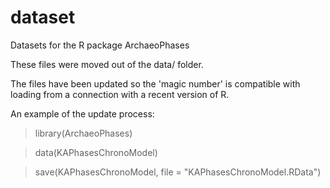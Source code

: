 # dataset
Datasets for the R package ArchaeoPhases  

These files were moved out of the data/ folder.

The files have been updated so the 'magic number' is compatible with loading from a connection with a recent version of R.

An example of the update process:

> library(ArchaeoPhases)

> data(KAPhasesChronoModel)

> save(KAPhasesChronoModel, file = "KAPhasesChronoModel.RData")
